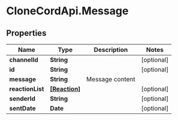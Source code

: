 # CloneCordApi.Message

## Properties

Name | Type | Description | Notes
------------ | ------------- | ------------- | -------------
**channelId** | **String** |  | [optional] 
**id** | **String** |  | [optional] 
**message** | **String** | Message content | 
**reactionList** | [**[Reaction]**](Reaction.md) |  | [optional] 
**senderId** | **String** |  | [optional] 
**sentDate** | **Date** |  | [optional] 


